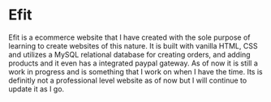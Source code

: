 # Efit
Efit is a ecommerce website that I have created with the sole purpose of learning to create websites of this nature. It is built with vanilla HTML, CSS and utilizes a MySQL relational database for creating orders, and adding products and it even has a integrated paypal gateway. As of now it is still a work in progress and is something that I work on when I have the time. Its is definitly not a professional level website as of now but I will continue to update it as I go. 
